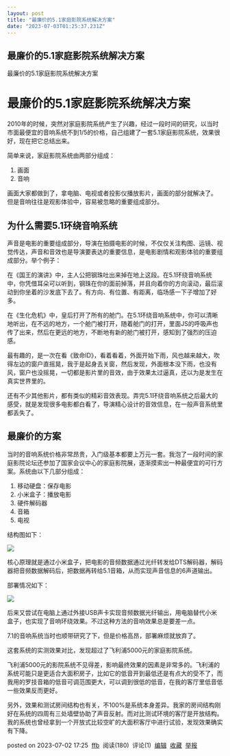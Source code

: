 ```yaml
---
layout: post
title: "最廉价的5.1家庭影院系统解决方案"
date: "2023-07-03T01:25:37.231Z"
---
```

最廉价的5.1家庭影院系统解决方案
-----------------

最廉价的5.1家庭影院系统解决方案

最廉价的5.1家庭影院系统解决方案
=================

2010年的时候，突然对家庭影院系统产生了兴趣，经过一段时间的研究，以当时市面最便宜的音响系统不到1/5的价格，自己组建了一套5.1家庭影院系统，效果很好，现在把它总结出来。

简单来说，家庭影院系统由两部分组成：

1.  画面
2.  音响

画面大家都做到了，拿电脑、电视或者投影仪播放影片，画面的部分就解决了。  
但是音响往往是观影体验中，容易被忽略的重要组成部分。

为什么需要5.1环绕音响系统
--------------

声音是电影的重要组成部分，导演在拍摄电影的时候，不仅仅关注构图、运镜、视觉传达，声音和音效也是导演要表达的重要信息，是电影剧情和观影体验的重要组成部分。举个例子：

在《国王的演讲》中，主人公把钢珠吐出来掉在地上这段。在5.1环绕音响系统中，你凭借耳朵可以听到，钢珠在你的面前掉落，并且向着你的方向滚动，最后滚动到你坐着的沙发底下去了。有方向、有位置、有距离，临场感一下子增加了好多。

在《生化危机》中，皇后打开了所有的舱门。在5.1环绕音响系统中，你可以清晰地听出，在不远的地方，一个舱门被打开，随着舱门的打开，里面JS的呼吸声也传了出来，然后在更远的地方，不断地有新的舱门被打开，感知到了强烈的压迫感。

最有趣的，是一次在看《致命ID》，看着看着，外面开始下雨，风也越来越大，吹得左边的窗户直摇晃，我于是起身去关窗，然后发现，外面根本没下雨，也没有风，窗户也没摇晃，一切都是影片里的音效，由于效果太过逼真，还以为是发生在真实世界里的。

还有不少其他影片，都有类似的精彩音效表现。弄完5.1环绕音响系统之后最大的感受，就是发现很多电影都白看了，导演精心设计的音效信息，在一般声音系统里都丢失了。

最廉价的方案
------

当时的音响系统价格非常昂贵，入门级基本都要上万元一套。我泡了一段时间的家庭影院论坛还参加了国家会议中心的家庭影院展，逐渐摸索出一种最便宜的可行方案。系统由以下几部分组成：

1.  移动硬盘：保存电影
2.  小米盒子：播放电影
3.  硬件解码器
4.  音箱
5.  电视

结构图如下：

![](https://img2023.cnblogs.com/blog/1139/202307/1139-20230702171959515-2027351413.png)

核心原理就是通过小米盒子，把电影的音频数据通过光纤转发给DTS解码器，解码器把音频数据解码后，把数据再转给5.1音箱，从而实现声音信息的6声道输出。

部署情况如下：

![](https://img2023.cnblogs.com/blog/1139/202307/1139-20230702172008707-1881879861.png)

后来又尝试在电脑上通过外接USB声卡实现音频数据光纤输出，用电脑替代小米盒子，也实现了音响环绕效果。不过这种方法的音响效果总是要差一点。

7.1的音响系统当时也顺带研究了下，但是价格高昂，部署麻烦就放弃了。

这套系统的实测效果对比，发现超过了飞利浦5000元的家庭影院系统。

飞利浦5000元的影院系统不见得差，影响最终效果的因素是非常多的。飞利浦的系统可能只是更适合大面积房子，比如它的低音开到最低还是有点大的受不了，而我用的罗技音箱的低音可调范围更大，可以调到很低的低音，在我的客厅里低音低一些效果反而更好。

另外，效果和测试房间结构也有关，不100%是系统本身差异。我家的房间结构刚好在系统的四周有三处墙壁协助了声音反射。而对比测试环境的客厅是开放结构。我的系统也曾经拿到一个开放式比较空旷的大面积客厅中进行试验，发现效果确实有下降。

posted on 2023-07-02 17:25  [ffb](https://www.cnblogs.com/ffb/)  阅读(180)  评论(1)  [编辑](https://i.cnblogs.com/EditPosts.aspx?postid=17521064)  [收藏](javascript:void(0))  [举报](javascript:void(0))